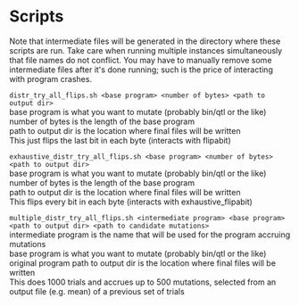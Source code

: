 # Scripts

Note that intermediate files will be generated in the directory where these scripts are run. Take care when running multiple instances simultaneously that file names do not conflict. You may have to manually remove some intermediate files after it's done running; such is the price of interacting with program crashes. 

`distr_try_all_flips.sh <base program> <number of bytes> <path to output dir>`  
base program is what you want to mutate (probably bin/qtl or the like)  
number of bytes is the length of the base program  
path to output dir is the location where final files will be written  
This just flips the last bit in each byte (interacts with flipabit)

`exhaustive_distr_try_all_flips.sh <base program> <number of bytes> <path to output dir>`  
base program is what you want to mutate (probably bin/qtl or the like)  
number of bytes is the length of the base program  
path to output dir is the location where final files will be written  
This flips every bit in each byte (interacts with exhaustive_flipabit)

`multiple_distr_try_all_flips.sh <intermediate program> <base program> <path to output dir> <path to candidate mutations>`  
intermediate program is the name that will be used for the program accruing mutations  
base program is what you want to mutate (probably bin/qtl or the like)  
original program 
path to output dir is the location where final files will be written  
This does 1000 trials and accrues up to 500 mutations, selected from an output file (e.g. mean) of a previous set of trials 
